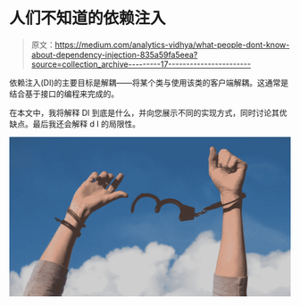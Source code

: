 # 人们不知道的依赖注入

> 原文：<https://medium.com/analytics-vidhya/what-people-dont-know-about-dependency-injection-835a59fa5eea?source=collection_archive---------17----------------------->

依赖注入(DI)的主要目标是解耦——将某个类与使用该类的客户端解耦。这通常是结合基于接口的编程来完成的。

在本文中，我将解释 DI 到底是什么，并向您展示不同的实现方式，同时讨论其优缺点。最后我还会解释 d I 的局限性。

![](img/c5d2165f7188dd4c382af56218379834.png)